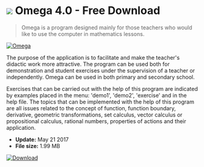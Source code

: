 # ![](https://cdn.softexe.net/static/icon/win.gif) Omega 4.0 - Free Download

> Omega is a program designed mainly for those teachers who would like to use the computer in mathematics lessons.

[![Omega](https://gallery.dpcdn.pl/imgc/Tools/75857/g_-_420x350_1.5_-_x20170521160342_0.jpg)](https://softexe.net/win/education-science/maths/omega:ppRba.html)

The purpose of the application is to facilitate and make the teacher's didactic work more attractive. The program can be used both for demonstration and student exercises under the supervision of a teacher or independently. Omega can be used in both primary and secondary school.
 
 Exercises that can be carried out with the help of this program are indicated by examples placed in the menu: 'demo1', 'demo2', 'exercise' and in the help file. The topics that can be implemented with the help of this program are all issues related to the concept of function, function boundary, derivative, geometric transformations, set calculus, vector calculus or propositional calculus, rational numbers, properties of actions and their application.


- **Update:** May 21 2017
- **File size:** 1.99 MB

[![Download](https://cdn.softexe.net/static/img/download.png)](https://softexe.net/win/education-science/maths/omega:ppRba.html)

